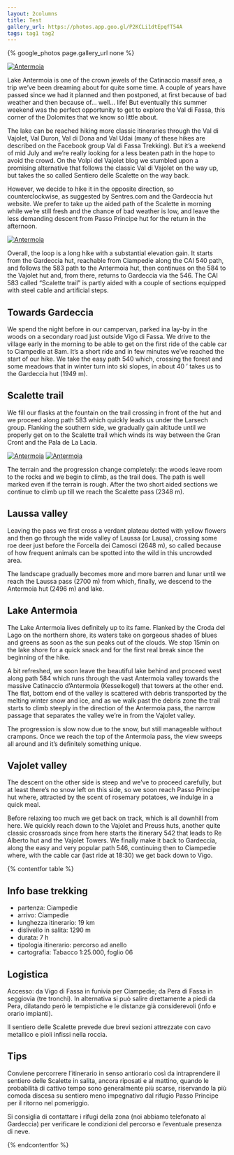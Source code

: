 ```yaml
---
layout: 2columns
title: Test
gallery_url: https://photos.app.goo.gl/P2KCLi1dtEpqfT54A
tags: tag1 tag2
---
```


{% google_photos page.gallery_url none %}

[![Antermoia](/assets/img/antermoia/antermoia_1.jpg)](/assets/img/antermoia/antermoia_1.jpg)

Lake Antermoia is one of the crown jewels of the Catinaccio massif area, a trip we’ve been dreaming about for quite some time. A couple of years have passed since we had it planned and then postponed, at first because of bad weather and then because of… well… life! But eventually this summer weekend was the perfect opportunity to get to explore the Val di Fassa, this corner of the Dolomites that we know so little about.

The lake can be reached hiking more classic itineraries through the Val di Vajolet, Val Duron, Val di Dona and Val Udai (many of these hikes are described on the Facebook group Val di Fassa Trekking). But it’s a weekend of mid July and we’re really looking for a less beaten path in the hope to avoid the crowd. On the Volpi del Vajolet blog we stumbled upon a promising alternative that follows the classic Val di Vajolet on the way up, but takes the so called Sentiero delle Scalette on the way back.

However, we decide to hike it in the opposite direction, so counterclockwise, as suggested by Sentres.com and the Gardeccia hut website. We prefer to take up the aided path of the Scalette in morning while we’re still fresh and the chance of bad weather is low, and leave the less demanding descent from Passo Principe hut for the return in the afternoon.

[![Antermoia](/assets/img/antermoia/antermoia_2.jpg)](/assets/img/antermoia/antermoia_2.jpg)

Overall, the loop is a long hike with a substantial elevation gain. It starts from the Gardeccia hut, reachable from Ciampedie along the CAI 540 path, and follows the 583 path to the Antermoia hut, then continues on the 584 to the Vajolet hut and, from there, returns to Gardeccia via the 546.
The CAI 583 called “Scalette trail” is partly aided with a couple of sections equipped with steel cable and artificial steps.

## Towards Gardeccia

We spend the night before in our campervan, parked ina lay-by in the woods on a secondary road just outside Vigo di Fassa. We drive to the village early in the morning to be able to get on the first ride of the cable car to Ciampedie at 8am. It’s a short ride and in few minutes we’ve reached the start of our hike. We take the easy path 540 which, crossing the forest and some meadows that in winter turn into ski slopes, in about 40 ’ takes us to the Gardeccia hut (1949 m).

## Scalette trail

We fill our flasks at the fountain on the trail crossing in front of the hut and we proceed along path 583 which quickly leads us under the Larsech group. Flanking the southern side, we gradually gain altitude until we properly get on to the Scalette trail which winds its way between the Gran Cront and the Pala de La Lacia.

[![Antermoia](/assets/img/antermoia/antermoia_3.jpg)](/assets/img/antermoia/antermoia_3.jpg)
[![Antermoia](/assets/img/antermoia/antermoia_4.jpg)](/assets/img/antermoia/antermoia_4.jpg)

The terrain and the progression change completely: the woods leave room to the rocks and we begin to climb, as the trail does. The path is well marked even if the terrain is rough. After the two short aided sections we continue to climb up till we reach the Scalette pass (2348 m).

## Laussa valley

Leaving the pass we first cross a verdant plateau dotted with yellow flowers and then go through the wide valley of Laussa (or Lausa), crossing some roe deer just before the Forcella dei Camosci (2648 m), so called because of how frequent animals can be spotted into the wild in this uncrowded area.

The landscape gradually becomes more and more barren and lunar until we reach the Laussa pass (2700 m) from which, finally, we descend to the Antermoia hut (2496 m) and lake.

## Lake Antermoia

The Lake Antermoia lives definitely up to its fame. Flanked by the Croda del Lago on the northern shore, its waters take on gorgeous shades of blues and greens as soon as the sun peaks out of the clouds. We stop 15min on the lake shore for a quick snack and for the first real break since the beginning of the hike.

A bit refreshed, we soon leave the beautiful lake behind and proceed west along path 584 which runs through the vast Antermoia valley towards the massive Catinaccio d’Antermoia (Kesselkogel) that towers at the other end. The flat, bottom end of the valley is scattered with debris transported by the melting winter snow and ice, and as we walk past the debris zone the trail starts to climb steeply in the direction of the Antermoia pass, the narrow passage that separates the valley we’re in from the Vajolet valley.  

The progression is slow now due to the snow, but still manageable without crampons. Once we reach the top of the Antermoia pass, the view sweeps all around and it’s definitely something unique.

## Vajolet valley

The descent on the other side is steep and we’ve to proceed carefully, but at least there’s no snow left on this side, so we soon reach Passo Principe hut where, attracted by the scent of rosemary potatoes, we indulge in a quick meal.

Before relaxing too much we get back on track, which is all downhill from here. We quickly reach down to the Vajolet and Preuss huts, another quite classic crossroads since from here starts the itinerary 542 that leads to Re Alberto hut and the Vajolet Towers. We finally make it back to Gardeccia, along the easy and very popular path 546, continuing then to Ciampedie where, with the cable car (last ride at 18:30) we get back down to Vigo.

{% contentfor table %}

## Info base trekking

* partenza: Ciampedie
* arrivo: Ciampedie
* lunghezza itinerario: 19 km
* dislivello in salita: 1290 m
* durata: 7 h
* tipologia itinerario: percorso ad anello
* cartografia: Tabacco 1:25.000, foglio 06

## Logistica

Accesso: da Vigo di Fassa in funivia per Ciampedie; da Pera di Fassa in seggiovia (tre tronchi). In alternativa si può salire direttamente a piedi da Pera, dilatando però le tempistiche e le distanze già considerevoli (info e orario impianti).  

Il sentiero delle Scalette prevede due brevi sezioni attrezzate con cavo metallico e pioli infissi nella roccia.  

## Tips

Conviene percorrere l’itinerario in senso antiorario così da intraprendere il sentiero delle Scalette in salita, ancora riposati e al mattino, quando le probabilità di cattivo tempo sono generalmente più scarse, riservando la più comoda discesa su sentiero meno impegnativo dal rifugio Passo Principe per il ritorno nel pomeriggio.  

Si consiglia di contattare i rifugi della zona (noi abbiamo telefonato al Gardeccia) per verificare le condizioni del percorso e l’eventuale presenza di neve.

{% endcontentfor %}
